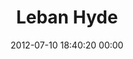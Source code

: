 ---
title: "Leban Hyde"
date: 2012-07-10 18:40:20 00:00
permalink: /lhid
twitter: "lhid"
likes: [1110,1146,358,932,583,310,1162,1218,1234,1235,1242,1241,1231,1243,1250,1251,1252,1257,1258,1259,1261,1271,1305,1327,1328,1332,1372,1373,1382,1391,1400,1404,1407,1425,1426,1432,1447,1461,1495,1532,1592,1608,1647,1666,1670,1672,1680,1737,1750,1778,1896,1909]
id: 1168
gravatar: "http://www.gravatar.com/avatar/b9dbefbe5edb05b3d9059103a00e1127"
---